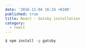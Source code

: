```yaml
---
date: '2016-11-04 16:24 +0100'
published: true
title: React - Gatsby installation
category:
  - react
---
```


```bash
$ npm install -g gatsby
```
````


